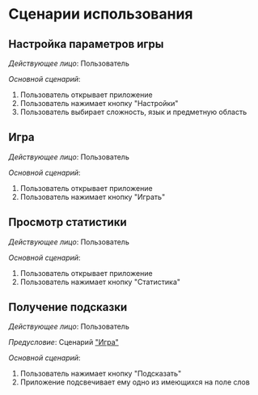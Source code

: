 # Сценарии использования

## Настройка параметров игры
_Действующее лицо_: Пользователь

_Основной сценарий_:
1. Пользователь открывает приложение
2. Пользователь нажимает кнопку "Настройки"
3. Пользователь выбирает сложность, язык и предметную область

## Игра
_Действующее лицо_: Пользователь

_Основной сценарий_:
1. Пользователь открывает приложение
2. Пользователь нажимает кнопку "Играть"

## Просмотр статистики
_Действующее лицо_: Пользователь

_Основной сценарий_:
1. Пользователь открывает приложение
2. Пользователь нажимает кнопку "Статистика"

## Получение подсказки
_Действующее лицо_: Пользователь

_Предусловие_: Сценарий ["Игра"](##Игра)

_Основной сценарий_:
1. Пользователь нажимает кнопку "Подсказать"
2. Приложение подсвечивает ему одно из имеющихся на поле слов